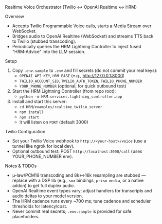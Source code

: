 Realtime Voice Orchestrator (Twilio ↔ OpenAI Realtime ↔ HRM)

Overview
- Accepts Twilio Programmable Voice calls, starts a Media Stream over WebSocket.
- Bridges audio to OpenAI Realtime (WebSocket) and streams TTS back to Twilio (stubbed transcoding).
- Periodically queries the HRM Lightning Controller to inject fused "HRM‑Advice" into the LLM session.

Setup
1) Copy `.env.sample` to `.env` and fill secrets (do not commit your real keys):
   - `OPENAI_API_KEY`, `HRM_BASE` (e.g., http://127.0.0.1:8000)
   - `TWILIO_ACCOUNT_SID`, `TWILIO_AUTH_TOKEN`, `TWILIO_PHONE_NUMBER`
   - `YOUR_PHONE_NUMBER` (optional, for quick outbound test)
2) Start the HRM Lightning Controller (from repo root):
   - `python -m HRM.services.lightning_controller.app`
3) Install and start this server:
   - `cd HRM/examples/realtime_twilio_server`
   - `npm install`
   - `npm start`
   - It will listen on `PORT` (default 3000)

Twilio Configuration
- Set your Twilio Voice webhook to `http://<your-host>/voice` (use a tunnel like ngrok for local dev).
- Optional outbound test: POST `http://localhost:3000/call` (uses YOUR_PHONE_NUMBER env).

Notes & TODOs
- μ-law/PCM16 transcoding and 8k↔16k resampling are stubbed — replace with a DSP lib (e.g., `sox` bindings, `prism-media`, or a native addon) to get full duplex audio.
- OpenAI Realtime event types vary; adjust handlers for transcripts and audio deltas to your model version.
- The HRM cadence runs every ~700 ms; tune cadence and scheduler thresholds for latency/cost.
- Never commit real secrets; `.env.sample` is provided for safe placeholders.

